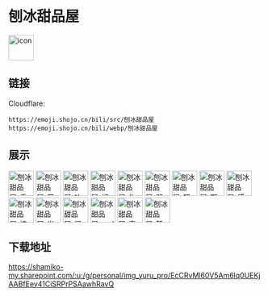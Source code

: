 # 刨冰甜品屋
<img src="https://emoji.shojo.cn/bili/src/刨冰甜品屋/icon.png" width="50" height="50" alt="icon">

## 链接
Cloudflare:
```
https://emoji.shojo.cn/bili/src/刨冰甜品屋
https://emoji.shojo.cn/bili/webp/刨冰甜品屋
```
## 展示
<img src="https://emoji.shojo.cn/bili/src/刨冰甜品屋/刨冰甜品屋-乖巧.png" width="50" height="50" alt="刨冰甜品屋-乖巧">
<img src="https://emoji.shojo.cn/bili/src/刨冰甜品屋/刨冰甜品屋-开心.png" width="50" height="50" alt="刨冰甜品屋-开心">
<img src="https://emoji.shojo.cn/bili/src/刨冰甜品屋/刨冰甜品屋-吆喝.png" width="50" height="50" alt="刨冰甜品屋-吆喝">
<img src="https://emoji.shojo.cn/bili/src/刨冰甜品屋/刨冰甜品屋-好热.png" width="50" height="50" alt="刨冰甜品屋-好热">
<img src="https://emoji.shojo.cn/bili/src/刨冰甜品屋/刨冰甜品屋-生气.png" width="50" height="50" alt="刨冰甜品屋-生气">
<img src="https://emoji.shojo.cn/bili/src/刨冰甜品屋/刨冰甜品屋-哭哭.png" width="50" height="50" alt="刨冰甜品屋-哭哭">
<img src="https://emoji.shojo.cn/bili/src/刨冰甜品屋/刨冰甜品屋-超喜欢.png" width="50" height="50" alt="刨冰甜品屋-超喜欢">
<img src="https://emoji.shojo.cn/bili/src/刨冰甜品屋/刨冰甜品屋-期待.png" width="50" height="50" alt="刨冰甜品屋-期待">
<img src="https://emoji.shojo.cn/bili/src/刨冰甜品屋/刨冰甜品屋-感叹号.png" width="50" height="50" alt="刨冰甜品屋-感叹号">
<img src="https://emoji.shojo.cn/bili/src/刨冰甜品屋/刨冰甜品屋-波浪线.png" width="50" height="50" alt="刨冰甜品屋-波浪线">
<img src="https://emoji.shojo.cn/bili/src/刨冰甜品屋/刨冰甜品屋-省略号.png" width="50" height="50" alt="刨冰甜品屋-省略号">
<img src="https://emoji.shojo.cn/bili/src/刨冰甜品屋/刨冰甜品屋-问号.png" width="50" height="50" alt="刨冰甜品屋-问号">
<img src="https://emoji.shojo.cn/bili/src/刨冰甜品屋/刨冰甜品屋-and.png" width="50" height="50" alt="刨冰甜品屋-and">
<img src="https://emoji.shojo.cn/bili/src/刨冰甜品屋/刨冰甜品屋-真是6.png" width="50" height="50" alt="刨冰甜品屋-真是6">
<img src="https://emoji.shojo.cn/bili/src/刨冰甜品屋/刨冰甜品屋-赞.png" width="50" height="50" alt="刨冰甜品屋-赞">

## 下载地址

https://shamiko-my.sharepoint.com/:u:/g/personal/img_yuru_pro/EcCRvMl60V5Am6lq0UEKjAABfEev41CiSRPrPSAawhRavQ